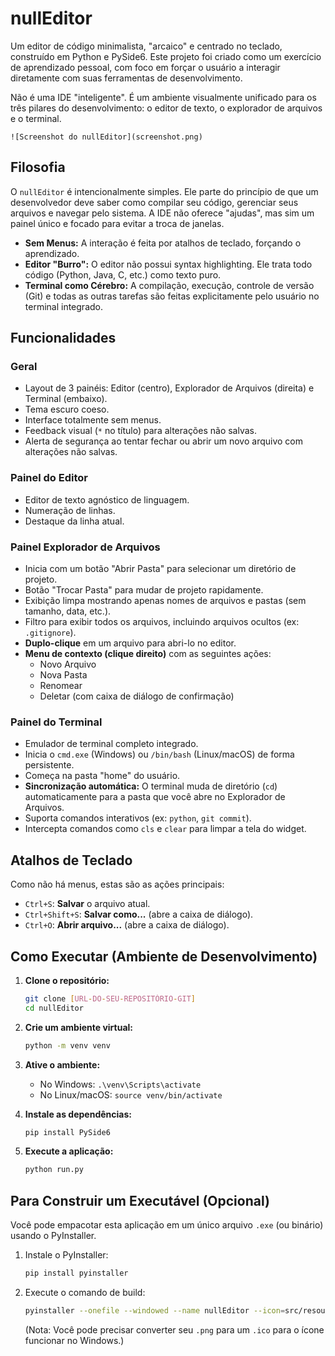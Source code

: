 # nullEditor

Um editor de código minimalista, "arcaico" e centrado no teclado, construído em Python e PySide6. Este projeto foi criado como um exercício de aprendizado pessoal, com foco em forçar o usuário a interagir diretamente com suas ferramentas de desenvolvimento.

Não é uma IDE "inteligente". É um ambiente visualmente unificado para os três pilares do desenvolvimento: o editor de texto, o explorador de arquivos e o terminal.

`![Screenshot do nullEditor](screenshot.png)`

## Filosofia

O `nullEditor` é intencionalmente simples. Ele parte do princípio de que um desenvolvedor deve saber como compilar seu código, gerenciar seus arquivos e navegar pelo sistema. A IDE não oferece "ajudas", mas sim um painel único e focado para evitar a troca de janelas.

* **Sem Menus:** A interação é feita por atalhos de teclado, forçando o aprendizado.
* **Editor "Burro":** O editor não possui syntax highlighting. Ele trata todo código (Python, Java, C, etc.) como texto puro.
* **Terminal como Cérebro:** A compilação, execução, controle de versão (Git) e todas as outras tarefas são feitas explicitamente pelo usuário no terminal integrado.

## Funcionalidades

### Geral
* Layout de 3 painéis: Editor (centro), Explorador de Arquivos (direita) e Terminal (embaixo).
* Tema escuro coeso.
* Interface totalmente sem menus.
* Feedback visual (`*` no título) para alterações não salvas.
* Alerta de segurança ao tentar fechar ou abrir um novo arquivo com alterações não salvas.

### Painel do Editor
* Editor de texto agnóstico de linguagem.
* Numeração de linhas.
* Destaque da linha atual.

### Painel Explorador de Arquivos
* Inicia com um botão "Abrir Pasta" para selecionar um diretório de projeto.
* Botão "Trocar Pasta" para mudar de projeto rapidamente.
* Exibição limpa mostrando apenas nomes de arquivos e pastas (sem tamanho, data, etc.).
* Filtro para exibir todos os arquivos, incluindo arquivos ocultos (ex: `.gitignore`).
* **Duplo-clique** em um arquivo para abri-lo no editor.
* **Menu de contexto (clique direito)** com as seguintes ações:
    * Novo Arquivo
    * Nova Pasta
    * Renomear
    * Deletar (com caixa de diálogo de confirmação)

### Painel do Terminal
* Emulador de terminal completo integrado.
* Inicia o `cmd.exe` (Windows) ou `/bin/bash` (Linux/macOS) de forma persistente.
* Começa na pasta "home" do usuário.
* **Sincronização automática:** O terminal muda de diretório (`cd`) automaticamente para a pasta que você abre no Explorador de Arquivos.
* Suporta comandos interativos (ex: `python`, `git commit`).
* Intercepta comandos como `cls` e `clear` para limpar a tela do widget.

## Atalhos de Teclado

Como não há menus, estas são as ações principais:

* `Ctrl+S`: **Salvar** o arquivo atual.
* `Ctrl+Shift+S`: **Salvar como...** (abre a caixa de diálogo).
* `Ctrl+O`: **Abrir arquivo...** (abre a caixa de diálogo).

## Como Executar (Ambiente de Desenvolvimento)

1.  **Clone o repositório:**
    ```bash
    git clone [URL-DO-SEU-REPOSITÓRIO-GIT]
    cd nullEditor
    ```

2.  **Crie um ambiente virtual:**
    ```bash
    python -m venv venv
    ```

3.  **Ative o ambiente:**
    * No Windows: `.\venv\Scripts\activate`
    * No Linux/macOS: `source venv/bin/activate`

4.  **Instale as dependências:**
    ```bash
    pip install PySide6
    ```

5.  **Execute a aplicação:**
    ```bash
    python run.py
    ```

## Para Construir um Executável (Opcional)

Você pode empacotar esta aplicação em um único arquivo `.exe` (ou binário) usando o PyInstaller.

1.  Instale o PyInstaller:
    ```bash
    pip install pyinstaller
    ```

2.  Execute o comando de build:
    ```bash
    pyinstaller --onefile --windowed --name nullEditor --icon=src/resources/icons/app_icon.ico run.py
    ```
    (Nota: Você pode precisar converter seu `.png` para um `.ico` para o ícone funcionar no Windows.)